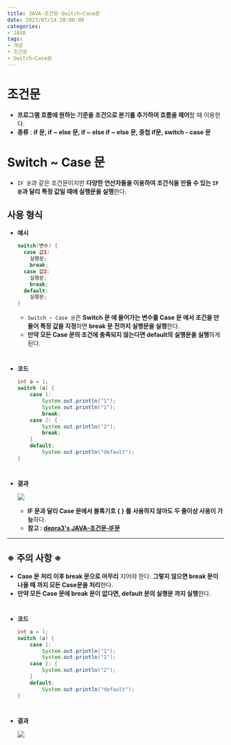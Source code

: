```yaml
---
title: JAVA-조건문-Switch~Case문
date: 2023/07/14 20:00:00
categories:
- JAVA
tags:
- 개념
- 조건문
- Switch~Case문
---
```


# 조건문

- **프로그램 흐름에 원하는 기준을 조건으로 분기를 추가하여 흐름을 제어**할 때 이용한다.
- **종류** : **if 문, if ~ else 문, if ~ else if ~ else 문, 중첩 if문, switch - case 문**

# Switch ~ Case 문

- `IF 문`과 같은 조건문이지만 **다양한 연산자들을 이용하여 조건식을 만들 수 있는 `IF 문`과 달리 특정 값일 때에 실행문을 실행**한다.

## 사용 형식
- **예시**
  ```java
  switch(변수) {
    case 값1:
      실행문;
      break;
    case 값2:
      실행문;
      break;
    default:
      실행문;
  }
  ```

  - `Switch ~ Case 문`은 **Switch 문 에 들어가는 변수를 Case 문 에서 조건을 만들어 특정 값을 지정**하면 **break 문 전까지 실행문을 실행**한다.
  - **만약 모든 Case 문의 조건에 충족되지 않는다면 default의 실행문을 실행**하게 된다.
#
- **코드**
    
    ```java
    int a = 1;
    switch (a) {
    	case 1: 
    		System.out.println("1");
    		System.out.println("1");
    		break;
    	case 2: {
    		System.out.println("2");
    		break;
    	}
    	default:
    		System.out.println("default");
    }
    ```
#
- **결과**
    
    ![](/Images/2023/07/JAVA-조건문-Switch~Case문/Untitled.png)
    
    - **IF 문과 달리 Case 문에서 블록기호 { } 를 사용하지 않아도 두 줄이상 사용이 가능**하다.
    - **참고 : [depra3's JAVA-조건문-IF문](https://depra3.github.io/2023/07/12/2023/07/JAVA-%EC%A1%B0%EA%B1%B4%EB%AC%B8-IF%EB%AC%B8/)**
    
---
## **※ 주의 사항 ※**

- **Case 문 처리 이후 break 문으로 마무리** 지어야 한다. **그렇지 않으면 break 문이 나올 때 까지 모든 Case문을 처리**한다.
- **만약 모든 Case 문에 break 문이 없다면, default 문의 실행문 까지 실행**한다.
#
- **코드**
    
    ```java
    int a = 1;
    switch (a) {
    	case 1: 
    		System.out.println("1");
    		System.out.println("1");
    	case 2: {
    		System.out.println("2");
    	}
    	default:
    		System.out.println("default");
    }
    ```
#
- **결과**
    
    ![](/Images/2023/07/JAVA-조건문-Switch~Case문/Untitled%201.png)